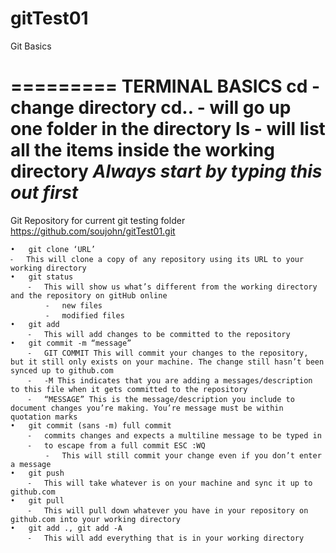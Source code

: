 gitTest01
=========

Git Basics

=========
TERMINAL BASICS
cd - change directory
cd.. - will go up one folder in the directory
ls - will list all the items inside the working directory *Always start by typing this out first*
=========

Git Repository for current git testing folder
https://github.com/soujohn/gitTest01.git

	•	git clone ‘URL’
	⁃	This will clone a copy of any repository using its URL to your working directory
	•	git status
		⁃	This will show us what’s different from the working directory and the repository on gitHub online
			⁃	new files
			⁃	modified files
	•	git add
		⁃	This will add changes to be committed to the repository
	•	git commit -m “message”
		⁃	GIT COMMIT This will commit your changes to the repository, but it still only exists on your machine. The change still hasn’t been synced up to github.com
		⁃	-M This indicates that you are adding a messages/description to this file when it gets committed to the repository
		⁃	“MESSAGE” This is the message/description you include to document changes you’re making. You’re message must be within quotation marks
	•	git commit (sans -m) full commit
		⁃	commits changes and expects a multiline message to be typed in
		⁃	to escape from a full commit ESC :WQ
			⁃	This will still commit your change even if you don’t enter a message
	•	git push
		⁃	This will take whatever is on your machine and sync it up to github.com
	•	git pull
		⁃	This will pull down whatever you have in your repository on github.com into your working directory
	•	git add ., git add -A
		⁃	This will add everything that is in your working directory

